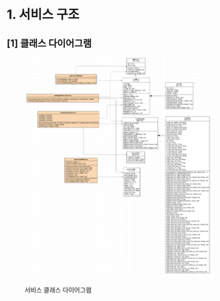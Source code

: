 # 1. 서비스 구조

## \[1] 클래스 다이어그램

<figure><img src="../../../.gitbook/assets/image (9) (1).png" alt=""><figcaption><p>서비스 클래스 다이어그램</p></figcaption></figure>
